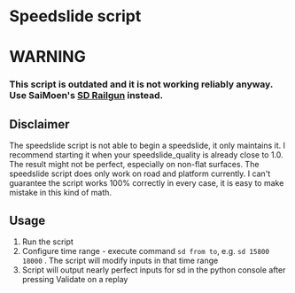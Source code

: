 # Speedslide script

# WARNING

### This script is outdated and it is not working reliably anyway. Use SaiMoen's [SD Railgun](https://sai-moen.github.io/TMInterface-AS-SaiMoen/distributions/controller/incremental.html) instead.


## Disclaimer

The speedslide script is not able to begin a speedslide, it only maintains it. I recommend starting it when your speedslide_quality is already close to 1.0.
The result might not be perfect, especially on non-flat surfaces.
The speedslide script does only work on road and platform currently.
I can't guarantee the script works 100% correctly in every case, it is easy to make mistake in this kind of math.


## Usage

1. Run the script
2. Configure time range - execute command `sd from to`, e.g. `sd 15800 18000` . The script will modify inputs in that time range
3. Script will output nearly perfect inputs for sd in the python console after pressing Validate on a replay

